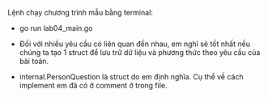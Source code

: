 Lệnh chạy chương trình mẫu bằng terminal:
- go run lab04_main.go


- Đối với nhiều yêu cầu có liên quan đến nhau, em nghĩ sẽ tốt nhất nếu chúng ta tạo 1 struct để lưu trữ dữ liệu và phương thức theo yêu cầu của bài toán.
- internal.PersonQuestion là struct do em định nghĩa. Cụ thể về cách implement em đã có ở comment ở trong file.